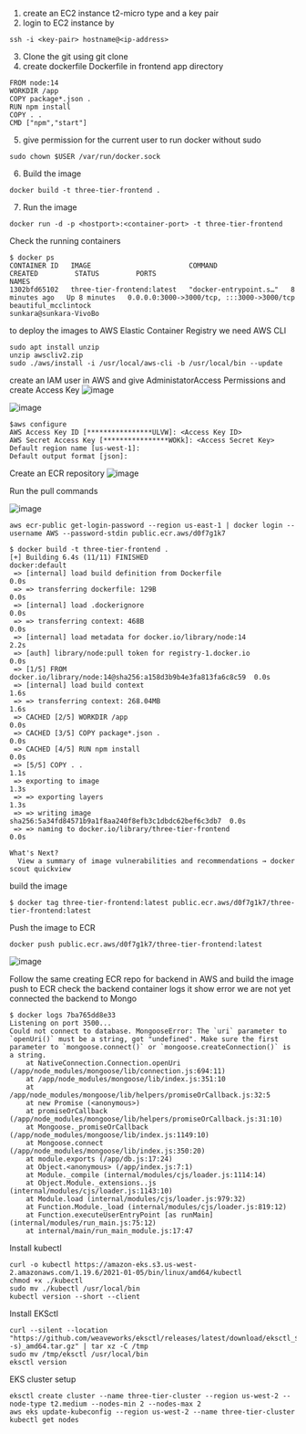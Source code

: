 1. create an EC2 instance t2-micro type and a key pair
2. login to EC2 instance by 
```
ssh -i <key-pair> hostname@<ip-address>
```
3. Clone the git using git clone <repo-url>
4. create dockerfile Dockerfile in frontend app directory
```
FROM node:14
WORKDIR /app
COPY package*.json .
RUN npm install
COPY . .
CMD ["npm","start"]
```
5. give permission for the current user to run docker without sudo
```
sudo chown $USER /var/run/docker.sock
```
6. Build the image
```
docker build -t three-tier-frontend .
```
7. Run the image 
```
docker run -d -p <hostport>:<container-port> -t three-tier-frontend
```
Check the running containers
```
$ docker ps
CONTAINER ID   IMAGE                        COMMAND                  CREATED         STATUS         PORTS                                       NAMES
1302bfd65102   three-tier-frontend:latest   "docker-entrypoint.s…"   8 minutes ago   Up 8 minutes   0.0.0.0:3000->3000/tcp, :::3000->3000/tcp   beautiful_mcclintock
sunkara@sunkara-VivoBo
```
to deploy the images to AWS Elastic Container Registry we need AWS CLI

```curl "https://awscli.amazonaws.com/awscli-exe-linux-x86_64.zip" -o "awscliv2.zip"
sudo apt install unzip
unzip awscliv2.zip
sudo ./aws/install -i /usr/local/aws-cli -b /usr/local/bin --update

```
create an  IAM user in AWS and give AdministatorAccess Permissions and create Access Key
![image](https://github.com/mallikharjuna160003/Three-Tier-MERN-App/assets/74324685/d6e715a5-3d05-4583-a559-c614fe7ac1bc)

![image](https://github.com/mallikharjuna160003/Three-Tier-MERN-App/assets/74324685/6dca9490-88b0-4216-9615-d66a3e263b5f)


```
$aws configure
AWS Access Key ID [****************ULVW]: <Access Key ID>
AWS Secret Access Key [****************WOKk]: <Access Secret Key>
Default region name [us-west-1]: 
Default output format [json]:
```
Create an ECR repository
![image](https://github.com/mallikharjuna160003/Three-Tier-MERN-App/assets/74324685/d1dff2e4-d003-4147-9146-a3de283e40b1)

Run the pull commands

![image](https://github.com/mallikharjuna160003/Three-Tier-MERN-App/assets/74324685/c808f4b9-7db2-4581-ae66-424eeb54952d)

```
aws ecr-public get-login-password --region us-east-1 | docker login --username AWS --password-stdin public.ecr.aws/d0f7g1k7
```

```
$ docker build -t three-tier-frontend .
[+] Building 6.4s (11/11) FINISHED                               docker:default
 => [internal] load build definition from Dockerfile                       0.0s
 => => transferring dockerfile: 129B                                       0.0s
 => [internal] load .dockerignore                                          0.0s
 => => transferring context: 468B                                          0.0s
 => [internal] load metadata for docker.io/library/node:14                 2.2s
 => [auth] library/node:pull token for registry-1.docker.io                0.0s
 => [1/5] FROM docker.io/library/node:14@sha256:a158d3b9b4e3fa813fa6c8c59  0.0s
 => [internal] load build context                                          1.6s
 => => transferring context: 268.04MB                                      1.6s
 => CACHED [2/5] WORKDIR /app                                              0.0s
 => CACHED [3/5] COPY package*.json .                                      0.0s
 => CACHED [4/5] RUN npm install                                           0.0s
 => [5/5] COPY . .                                                         1.1s
 => exporting to image                                                     1.3s
 => => exporting layers                                                    1.3s
 => => writing image sha256:5a34fd84571b9a1f8aa240f8efb3c1dbdc62bef6c3db7  0.0s
 => => naming to docker.io/library/three-tier-frontend                     0.0s

What's Next?
  View a summary of image vulnerabilities and recommendations → docker scout quickview
```
build the image 
```
$ docker tag three-tier-frontend:latest public.ecr.aws/d0f7g1k7/three-tier-frontend:latest
```
Push the image to ECR
```
docker push public.ecr.aws/d0f7g1k7/three-tier-frontend:latest
```
![image](https://github.com/mallikharjuna160003/Three-Tier-MERN-App/assets/74324685/b18e70c8-a7bb-4f5d-b2ae-7c54166a9d13)

Follow the same creating ECR repo for backend in AWS and build the image push to ECR
check the backend container logs it show error we are not yet connected the backend to Mongo
```
$ docker logs 7ba765dd8e33
Listening on port 3500...
Could not connect to database. MongooseError: The `uri` parameter to `openUri()` must be a string, got "undefined". Make sure the first parameter to `mongoose.connect()` or `mongoose.createConnection()` is a string.
    at NativeConnection.Connection.openUri (/app/node_modules/mongoose/lib/connection.js:694:11)
    at /app/node_modules/mongoose/lib/index.js:351:10
    at /app/node_modules/mongoose/lib/helpers/promiseOrCallback.js:32:5
    at new Promise (<anonymous>)
    at promiseOrCallback (/app/node_modules/mongoose/lib/helpers/promiseOrCallback.js:31:10)
    at Mongoose._promiseOrCallback (/app/node_modules/mongoose/lib/index.js:1149:10)
    at Mongoose.connect (/app/node_modules/mongoose/lib/index.js:350:20)
    at module.exports (/app/db.js:17:24)
    at Object.<anonymous> (/app/index.js:7:1)
    at Module._compile (internal/modules/cjs/loader.js:1114:14)
    at Object.Module._extensions..js (internal/modules/cjs/loader.js:1143:10)
    at Module.load (internal/modules/cjs/loader.js:979:32)
    at Function.Module._load (internal/modules/cjs/loader.js:819:12)
    at Function.executeUserEntryPoint [as runMain] (internal/modules/run_main.js:75:12)
    at internal/main/run_main_module.js:17:47

```
Install kubectl
```
curl -o kubectl https://amazon-eks.s3.us-west-2.amazonaws.com/1.19.6/2021-01-05/bin/linux/amd64/kubectl
chmod +x ./kubectl
sudo mv ./kubectl /usr/local/bin
kubectl version --short --client
```
Install EKSctl

```
curl --silent --location "https://github.com/weaveworks/eksctl/releases/latest/download/eksctl_$(uname -s)_amd64.tar.gz" | tar xz -C /tmp
sudo mv /tmp/eksctl /usr/local/bin
eksctl version
```
EKS cluster setup
```
eksctl create cluster --name three-tier-cluster --region us-west-2 --node-type t2.medium --nodes-min 2 --nodes-max 2
aws eks update-kubeconfig --region us-west-2 --name three-tier-cluster
kubectl get nodes
```

